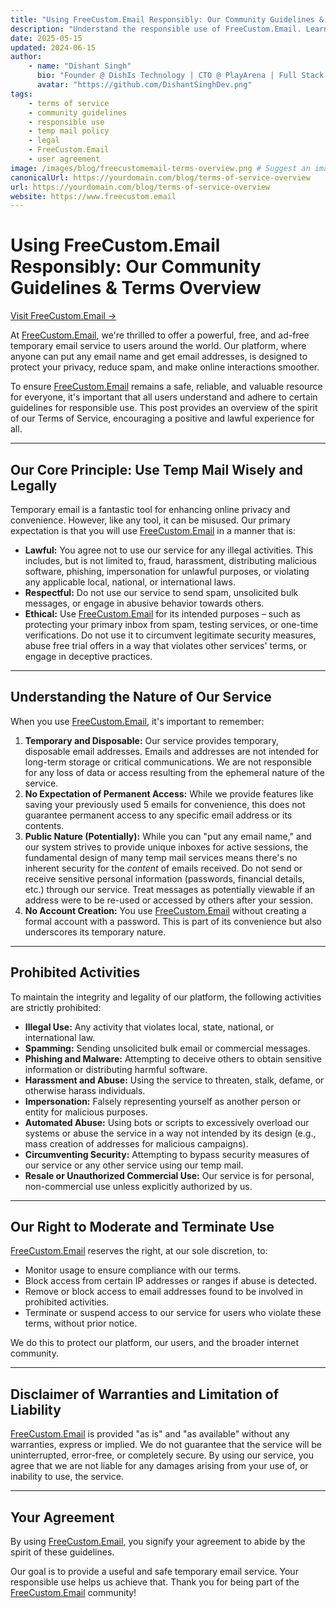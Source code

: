 ```yaml
---
title: "Using FreeCustom.Email Responsibly: Our Community Guidelines & Terms Overview"
description: "Understand the responsible use of FreeCustom.Email. Learn about our guidelines for using our temporary email service fairly, legally, and respectfully. This is an overview of our commitment to a safe platform."
date: 2025-05-15
updated: 2024-06-15
author:
    - name: "Dishant Singh"
      bio: "Founder @ DishIs Technology | CTO @ PlayArena | Full Stack & Python Developer | ML/ DL Developer | Problem Solver | Math & Science Teacher"
      avatar: "https://github.com/DishantSinghDev.png"
tags:
    - terms of service
    - community guidelines
    - responsible use
    - temp mail policy
    - legal
    - FreeCustom.Email
    - user agreement
image: /images/blog/freecustomemail-terms-overview.png # Suggest an image: handshake, scales of justice, community
canonicalUrl: https://yourdomain.com/blog/terms-of-service-overview
url: https://yourdomain.com/blog/terms-of-service-overview
website: https://www.freecustom.email
---
```


# Using FreeCustom.Email Responsibly: Our Community Guidelines & Terms Overview

[Visit FreeCustom.Email →](https://www.freecustom.email)

At [FreeCustom.Email](https://www.freecustom.email), we're thrilled to offer a powerful, free, and ad-free temporary email service to users around the world. Our platform, where anyone can put any email name and get email addresses, is designed to protect your privacy, reduce spam, and make online interactions smoother.

To ensure [FreeCustom.Email](https://www.freecustom.email) remains a safe, reliable, and valuable resource for everyone, it's important that all users understand and adhere to certain guidelines for responsible use. This post provides an overview of the spirit of our Terms of Service, encouraging a positive and lawful experience for all.

---

## Our Core Principle: Use Temp Mail Wisely and Legally

Temporary email is a fantastic tool for enhancing online privacy and convenience. However, like any tool, it can be misused. Our primary expectation is that you will use [FreeCustom.Email](https://www.freecustom.email) in a manner that is:

*   **Lawful:** You agree not to use our service for any illegal activities. This includes, but is not limited to, fraud, harassment, distributing malicious software, phishing, impersonation for unlawful purposes, or violating any applicable local, national, or international laws.
*   **Respectful:** Do not use our service to send spam, unsolicited bulk messages, or engage in abusive behavior towards others.
*   **Ethical:** Use [FreeCustom.Email](https://www.freecustom.email) for its intended purposes – such as protecting your primary inbox from spam, testing services, or one-time verifications. Do not use it to circumvent legitimate security measures, abuse free trial offers in a way that violates other services' terms, or engage in deceptive practices.

---

## Understanding the Nature of Our Service

When you use [FreeCustom.Email](https://www.freecustom.email), it's important to remember:

1.  **Temporary and Disposable:** Our service provides temporary, disposable email addresses. Emails and addresses are not intended for long-term storage or critical communications. We are not responsible for any loss of data or access resulting from the ephemeral nature of the service.
2.  **No Expectation of Permanent Access:** While we provide features like saving your previously used 5 emails for convenience, this does not guarantee permanent access to any specific email address or its contents.
3.  **Public Nature (Potentially):** While you can "put any email name," and our system strives to provide unique inboxes for active sessions, the fundamental design of many temp mail services means there's no inherent security for the *content* of emails received. Do not send or receive sensitive personal information (passwords, financial details, etc.) through our service. Treat messages as potentially viewable if an address were to be re-used or accessed by others after your session.
4.  **No Account Creation:** You use [FreeCustom.Email](https://www.freecustom.email) without creating a formal account with a password. This is part of its convenience but also underscores its temporary nature.

---

## Prohibited Activities

To maintain the integrity and legality of our platform, the following activities are strictly prohibited:

*   **Illegal Use:** Any activity that violates local, state, national, or international law.
*   **Spamming:** Sending unsolicited bulk email or commercial messages.
*   **Phishing and Malware:** Attempting to deceive others to obtain sensitive information or distributing harmful software.
*   **Harassment and Abuse:** Using the service to threaten, stalk, defame, or otherwise harass individuals.
*   **Impersonation:** Falsely representing yourself as another person or entity for malicious purposes.
*   **Automated Abuse:** Using bots or scripts to excessively overload our systems or abuse the service in a way not intended by its design (e.g., mass creation of addresses for malicious campaigns).
*   **Circumventing Security:** Attempting to bypass security measures of our service or any other service using our temp mail.
*   **Resale or Unauthorized Commercial Use:** Our service is for personal, non-commercial use unless explicitly authorized by us.

---

## Our Right to Moderate and Terminate Use

[FreeCustom.Email](https://www.freecustom.email) reserves the right, at our sole discretion, to:

*   Monitor usage to ensure compliance with our terms.
*   Block access from certain IP addresses or ranges if abuse is detected.
*   Remove or block access to email addresses found to be involved in prohibited activities.
*   Terminate or suspend access to our service for users who violate these terms, without prior notice.

We do this to protect our platform, our users, and the broader internet community.

---

## Disclaimer of Warranties and Limitation of Liability

[FreeCustom.Email](https://www.freecustom.email) is provided "as is" and "as available" without any warranties, express or implied. We do not guarantee that the service will be uninterrupted, error-free, or completely secure. By using our service, you agree that we are not liable for any damages arising from your use of, or inability to use, the service.

---

## Your Agreement

By using [FreeCustom.Email](https://www.freecustom.email), you signify your agreement to abide by the spirit of these guidelines.

Our goal is to provide a useful and safe temporary email service. Your responsible use helps us achieve that. Thank you for being part of the [FreeCustom.Email](https://www.freecustom.email) community!
